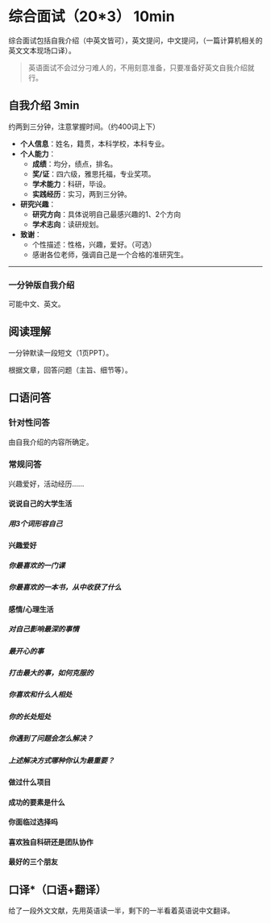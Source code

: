 # 综合面试（20*3） 10min

综合面试包括自我介绍（中英文皆可），英文提问，中文提问，（一篇计算机相关的英文文本现场口译）。

> 英语面试不会过分刁难人的，不用刻意准备，只要准备好英文自我介绍就行。

## 自我介绍 3min

约两到三分钟，注意掌握时间。（约400词上下）

- **个人信息**：姓名，籍贯，本科学校，本科专业。
- **个人能力**：
  - **成绩**：均分，绩点，排名。
  - **奖/证**：四六级，雅思托福，专业奖项。
  - **学术能力**：科研，毕设。
  - **实践经历**：实习，两到三分钟。
- **研究兴趣**：
  - **研究方向**：具体说明自己最感兴趣的1、2个方向
  - **学术志向**：读研规划。
- **致谢**：
  - 个性描述：性格，兴趣，爱好。（可选）
  - 感谢各位老师，强调自己是一个合格的准研究生。



----

### 一分钟版自我介绍

可能中文、英文。

## 阅读理解

一分钟默读一段短文（1页PPT）。

根据文章，回答问题（主旨、细节等）。

## 口语问答

### 针对性问答

由自我介绍的内容所确定。

### 常规问答

兴趣爱好，活动经历……

#### 说说自己的大学生活



##### 用3个词形容自己



#### 兴趣爱好



##### 你最喜欢的一门课



##### 你最喜欢的一本书，从中收获了什么



#### 感情/心理生活

##### 对自己影响最深的事情



##### 最开心的事



##### 打击最大的事，如何克服的



##### 你喜欢和什么人相处



##### 你的长处短处



##### 你遇到了问题会怎么解决？



##### 上述解决方式哪种你认为最重要？



#### 做过什么项目



#### 成功的要素是什么



#### 你面临过选择吗



#### 喜欢独自科研还是团队协作



#### 最好的三个朋友



## 口译*（口语+翻译）

给了一段外文文献，先用英语读一半，剩下的一半看着英语说中文翻译。

